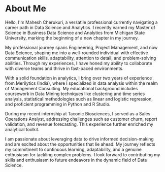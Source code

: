 # About Me
Hello, I'm Mahesh Cherukuri, a versatile professional currently navigating a career path in Data Science and Analytics. I recently earned my Master of Science in Business Data Science and Analytics from Michigan State University, marking the beginning of a new chapter in my journey.

My professional journey spans Engineering, Project Management, and now Data Science, shaping me into a well-rounded individual with effective communication skills, adaptability, attention to detail, and problem-solving abilities. Through my experiences, I have honed my ability to collaborate with diverse teams and thrive in fast-paced environments.

With a solid foundation in analytics, I bring over two years of experience from Merilytics (India), where I specialized in data analysis within the realm of Management Consulting. My educational background includes coursework in Data Mining techniques like clustering and time series analysis, statistical methodologies such as linear and logistic regression, and proficient programming in Python and R Studio.

During my recent internship at Taconic Biosciences, I served as a Sales Operations Analyst, addressing challenges such as customer churn, report validation, and revenue forecasting. This experience further enriched my analytical toolkit.

I am passionate about leveraging data to drive informed decision-making and am excited about the opportunities that lie ahead. My journey reflects my commitment to continuous learning, adaptability, and a genuine enthusiasm for tackling complex problems. I look forward to contributing my skills and enthusiasm to future endeavors in the dynamic field of Data Science.
